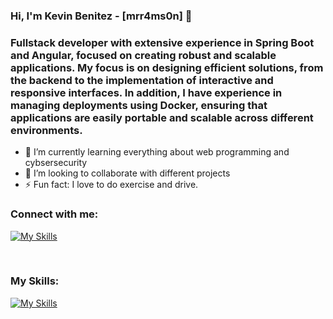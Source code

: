 ### Hi, I'm Kevin Benitez - [mrr4ms0n] 👋

### Fullstack developer with extensive experience in Spring Boot and Angular, focused on creating robust and scalable applications. My focus is on designing efficient solutions, from the backend to the implementation of interactive and responsive interfaces. In addition, I have experience in managing deployments using Docker, ensuring that applications are easily portable and scalable across different environments.

- 🌱 I’m currently learning everything about web programming and cybsersecurity
- 👯 I’m looking to collaborate with different projects
- ⚡ Fun fact: I love to do exercise and drive.

### Connect with me:

[![My Skills](https://skillicons.dev/icons?i=linkedin&perline=1)](https://www.linkedin.com/in/kbeval)

<br />

### My Skills:

[![My Skills](https://skillicons.dev/icons?i=aws,gcp,azure,react,angular,apple,bash,cs,cloudflare,docker,gitlab,hibernate,idea,java,kubernetes,spring,&perline=16)](https://skillicons.dev)
